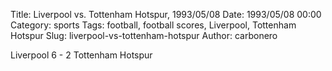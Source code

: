 Title: Liverpool vs. Tottenham Hotspur, 1993/05/08
Date: 1993/05/08 00:00
Category: sports
Tags: football, football scores, Liverpool, Tottenham Hotspur
Slug: liverpool-vs-tottenham-hotspur
Author: carbonero


Liverpool 6 - 2 Tottenham Hotspur
